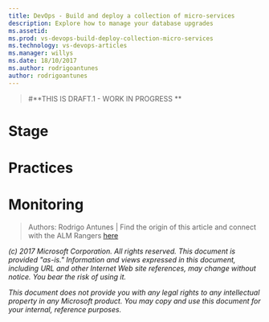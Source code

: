 ```yaml
---
title: DevOps - Build and deploy a collection of micro-services
description: Explore how to manage your database upgrades
ms.assetid: 
ms.prod: vs-devops-build-deploy-collection-micro-services
ms.technology: vs-devops-articles
ms.manager: willys
ms.date: 18/10/2017
ms.author: rodrigoantunes
author: rodrigoantunes
---
```


> 
> #**THIS IS DRAFT.1 - WORK IN PROGRESS **
> 

# Stage


# Practices



# Monitoring



> Authors: Rodrigo Antunes | Find the origin of this article and connect with the ALM Rangers [here](https://github.com/ALM-Rangers/Guidance/blob/master/README.md)
 
*(c) 2017 Microsoft Corporation. All rights reserved. This document is
provided "as-is." Information and views expressed in this document,
including URL and other Internet Web site references, may change without
notice. You bear the risk of using it.*

*This document does not provide you with any legal rights to any
intellectual property in any Microsoft product. You may copy and use
this document for your internal, reference purposes.*
